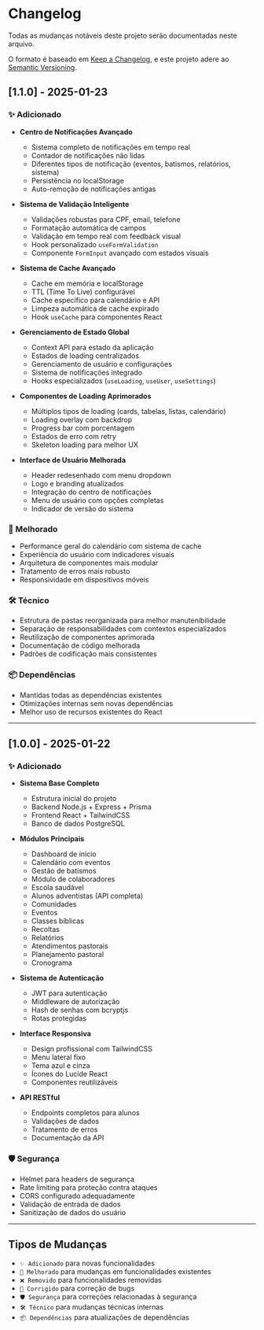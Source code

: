 # Changelog

Todas as mudanças notáveis deste projeto serão documentadas neste arquivo.

O formato é baseado em [Keep a Changelog](https://keepachangelog.com/pt-BR/1.0.0/),
e este projeto adere ao [Semantic Versioning](https://semver.org/spec/v2.0.0.html).

## [1.1.0] - 2025-01-23

### ✨ Adicionado
- **Centro de Notificações Avançado**
  - Sistema completo de notificações em tempo real
  - Contador de notificações não lidas
  - Diferentes tipos de notificação (eventos, batismos, relatórios, sistema)
  - Persistência no localStorage
  - Auto-remoção de notificações antigas

- **Sistema de Validação Inteligente**
  - Validações robustas para CPF, email, telefone
  - Formatação automática de campos
  - Validação em tempo real com feedback visual
  - Hook personalizado `useFormValidation`
  - Componente `FormInput` avançado com estados visuais

- **Sistema de Cache Avançado**
  - Cache em memória e localStorage
  - TTL (Time To Live) configurável
  - Cache específico para calendário e API
  - Limpeza automática de cache expirado
  - Hook `useCache` para componentes React

- **Gerenciamento de Estado Global**
  - Context API para estado da aplicação
  - Estados de loading centralizados
  - Gerenciamento de usuário e configurações
  - Sistema de notificações integrado
  - Hooks especializados (`useLoading`, `useUser`, `useSettings`)

- **Componentes de Loading Aprimorados**
  - Múltiplos tipos de loading (cards, tabelas, listas, calendário)
  - Loading overlay com backdrop
  - Progress bar com porcentagem
  - Estados de erro com retry
  - Skeleton loading para melhor UX

- **Interface de Usuário Melhorada**
  - Header redesenhado com menu dropdown
  - Logo e branding atualizados
  - Integração do centro de notificações
  - Menu de usuário com opções completas
  - Indicador de versão do sistema

### 🔧 Melhorado
- Performance geral do calendário com sistema de cache
- Experiência do usuário com indicadores visuais
- Arquitetura de componentes mais modular
- Tratamento de erros mais robusto
- Responsividade em dispositivos móveis

### 🛠️ Técnico
- Estrutura de pastas reorganizada para melhor manutenibilidade
- Separação de responsabilidades com contextos especializados
- Reutilização de componentes aprimorada
- Documentação de código melhorada
- Padrões de codificação mais consistentes

### 📦 Dependências
- Mantidas todas as dependências existentes
- Otimizações internas sem novas dependências
- Melhor uso de recursos existentes do React

---

## [1.0.0] - 2025-01-22

### ✨ Adicionado
- **Sistema Base Completo**
  - Estrutura inicial do projeto
  - Backend Node.js + Express + Prisma
  - Frontend React + TailwindCSS
  - Banco de dados PostgreSQL

- **Módulos Principais**
  - Dashboard de início
  - Calendário com eventos
  - Gestão de batismos
  - Módulo de colaboradores
  - Escola saudável
  - Alunos adventistas (API completa)
  - Comunidades
  - Eventos
  - Classes bíblicas
  - Recoltas
  - Relatórios
  - Atendimentos pastorais
  - Planejamento pastoral
  - Cronograma

- **Sistema de Autenticação**
  - JWT para autenticação
  - Middleware de autorização
  - Hash de senhas com bcryptjs
  - Rotas protegidas

- **Interface Responsiva**
  - Design profissional com TailwindCSS
  - Menu lateral fixo
  - Tema azul e cinza
  - Ícones do Lucide React
  - Componentes reutilizáveis

- **API RESTful**
  - Endpoints completos para alunos
  - Validações de dados
  - Tratamento de erros
  - Documentação da API

### 🛡️ Segurança
- Helmet para headers de segurança
- Rate limiting para proteção contra ataques
- CORS configurado adequadamente
- Validação de entrada de dados
- Sanitização de dados do usuário

---

## Tipos de Mudanças
- `✨ Adicionado` para novas funcionalidades
- `🔧 Melhorado` para mudanças em funcionalidades existentes
- `❌ Removido` para funcionalidades removidas
- `🐛 Corrigido` para correção de bugs
- `🛡️ Segurança` para correções relacionadas à segurança
- `🛠️ Técnico` para mudanças técnicas internas
- `📦 Dependências` para atualizações de dependências
